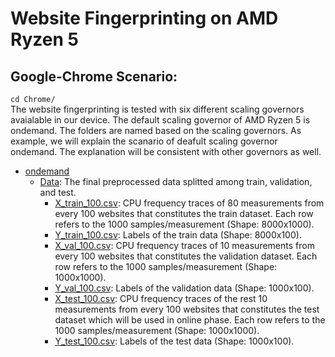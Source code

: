 # Website Fingerprinting on AMD Ryzen 5
## Google-Chrome Scenario:
`cd Chrome/` <br/>
The website fingerprinting is tested with six different scaling governors avaialable in our device. The default scaling governor of AMD Ryzen 5 is ondemand. The folders are named based on the scaling governors. As example, we will explain the scanario of deafult scaling governor ondemand. The explanation will be consistent with other governors as well. <br/>
- [ondemand](https://github.com/Diptakuet/DF-SCA-Dynamic-Frequency-Side-Channel-Attacks-are-Practical/tree/main/AMD%20Ryzen%205/Chrome/ondemand)
  * [Data](https://github.com/Diptakuet/DF-SCA-Dynamic-Frequency-Side-Channel-Attacks-are-Practical/tree/main/AMD%20Ryzen%205/Chrome/ondemand/Data): The final preprocessed data splitted among train, validation, and test.<br/>
    * [X_train_100.csv](https://github.com/Diptakuet/DF-SCA-Dynamic-Frequency-Side-Channel-Attacks-are-Practical/blob/main/AMD%20Ryzen%205/Chrome/ondemand/Data/X_train_100.csv): CPU frequency traces of 80 measurements from every 100 websites that constitutes the train dataset. Each row refers to the 1000 samples/measurement (Shape: 8000x1000). <br/>
    * [Y_train_100.csv](https://github.com/Diptakuet/DF-SCA-Dynamic-Frequency-Side-Channel-Attacks-are-Practical/blob/main/AMD%20Ryzen%205/Chrome/ondemand/Data/X_train_100.csv): Labels of the train data (Shape: 8000x100). <br/>
    * [X_val_100.csv](https://github.com/Diptakuet/DF-SCA-Dynamic-Frequency-Side-Channel-Attacks-are-Practical/blob/main/AMD%20Ryzen%205/Chrome/ondemand/Data/X_train_100.csv): CPU frequency traces of 10 measurements from every 100 websites that constitutes the validation dataset. Each row refers to the 1000 samples/measurement (Shape: 1000x1000). <br/>
    * [Y_val_100.csv](https://github.com/Diptakuet/DF-SCA-Dynamic-Frequency-Side-Channel-Attacks-are-Practical/blob/main/AMD%20Ryzen%205/Chrome/ondemand/Data/X_train_100.csv): Labels of the validation data (Shape: 1000x100). <br/>
    * [X_test_100.csv](https://github.com/Diptakuet/DF-SCA-Dynamic-Frequency-Side-Channel-Attacks-are-Practical/blob/main/AMD%20Ryzen%205/Chrome/ondemand/Data/X_train_100.csv): CPU frequency traces of  the rest 10 measurements from every 100 websites that constitutes the test dataset which will be used in online phase. Each row refers to the 1000 samples/measurement (Shape: 1000x1000). <br/>
    * [Y_test_100.csv](https://github.com/Diptakuet/DF-SCA-Dynamic-Frequency-Side-Channel-Attacks-are-Practical/blob/main/AMD%20Ryzen%205/Chrome/ondemand/Data/X_train_100.csv): Labels of the test data (Shape: 1000x100). <br/>
   


